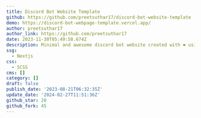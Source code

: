 ```yaml
---
title: Discord Bot Website Template
github: https://github.com/preetsuthar17/discord-bot-website-template
demo: https://discord-bot-webpage-template.vercel.app/
author: preetsuthar17
author_link: https://github.com/preetsuthar17
date: 2023-11-30T05:49:58.674Z
description: Minimal and awesome discord bot website created with ❤ using NextJS
ssg:
  - Nextjs
css:
  - SCSS
cms: []
category: []
draft: false
publish_date: '2023-08-21T06:32:35Z'
update_date: '2024-02-27T11:51:36Z'
github_star: 20
github_fork: 45
---
```

